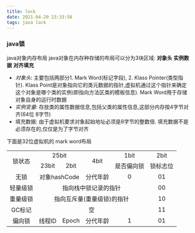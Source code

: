 ```yaml
---
title: lock
date: 2021-04-20 23:33:50
tags: java lock
---
```

### java锁 ###
java对象内存布局
java对象在内存种存储的布局可以分为3块区域: **对象头** **实例数据** **对齐填充**

- *对象头*: 主要包括两部分1. Mark Word(标记字段), 2. Klass Pointer(类型指针). Klass Point是对象指向它的类元数据的指针,虚拟机通过这个指针来确定这个对象是哪个类的实例(即指向方法区类的模板信息). Mark Word用于存储对象自身的运行时数据
- *实例变量*: 存放类的属性数据信息,包括父类的属性信息,这部分内存按4字节对齐(64位 8字节)
- 填充数据: 由于虚拟机要求对象起始地址必须是8字节的整数倍. 填充数据不是必须存在的,仅仅是为了字节对齐

下面是32位虚拟机的 mark word布局

<table>
    <tr>
        <td rowspan="2" align="center" valign="middle">锁状态</td>
        <td colspan="2" align="center" valign="middle">25bit</td>
        <td rowspan="2" align="center" valign="middle">4bit</td>
        <td align="center" valign="middle">1bit</td>
        <td align="center" valign="middle">2bit</td>
    </tr>
    <tr>
        <td align="center" valign="middle">23bit</td>
        <td align="center" valign="middle">2bit</td>
        <td align="center" valign="middle">是否偏向锁</td>
        <td align="center" valign="middle">锁标志位</td>
    </tr>
    <tr>
        <td align="center" valign="middle">无锁</td>
        <td colspan="2" align="center" valign="middle">对象hashCode</td>
        <td align="center" valign="middle">分代年龄</td>
        <td align="center" valign="middle">0</td>
        <td align="center" valign="middle">01</td>
    </tr>
    <tr>
        <td align="center" valign="middle">轻量级锁</td>
        <td colspan="4" align="center" valign="middle">指向栈中锁记录的指针</td>
        <td align="center" valign="middle">00</td>
    </tr>
    <tr>
        <td align="center" valign="middle">重量级锁</td>
        <td colspan="4" align="center" valign="middle">指向互斥量(重量级锁)的指针</td>
        <td align="center" valign="middle">10</td>
    </tr>
    <tr>
        <td align="center" valign="middle">GC标记</td>
        <td colspan="4" align="center" valign="middle">空</td>
        <td align="center" valign="middle">11</td>
    </tr>
    <tr>
        <td align="center" valign="middle">偏向锁</td>
        <td align="center" valign="middle">线程ID</td>
        <td align="center" valign="middle">Epoch</td>
        <td align="center" valign="middle">分代年龄</td>
        <td align="center" valign="middle">1</td>
        <td align="center" valign="middle">01</td>
    </tr>
</table>

